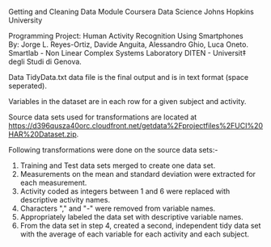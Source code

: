Getting and Cleaning Data Module Coursera Data Science Johns Hopkins University			 

 				
Programming Project: Human Activity Recognition Using Smartphones			
By: Jorge L. Reyes-Ortiz, Davide Anguita, Alessandro Ghio, Luca Oneto. Smartlab - Non Linear Complex Systems Laboratory DITEN - Universit‡ degli Studi di Genova. 
			

Data
TidyData.txt data file is the final output and is in text format (space seperated). 

Variables in the dataset are in each row for a given subject and activity. 

Source data sets used for transformations are located at https://d396qusza40orc.cloudfront.net/getdata%2Fprojectfiles%2FUCI%20HAR%20Dataset.zip.


Following transformations were done on the source data sets:-

 1. Training and Test data sets  merged to create one data set.
 2. Measurements on the mean and standard deviation were extracted for each measurement.
 3. Activity coded as integers between 1 and 6 were replaced with descriptive activity names.
 4. Characters "," and "-" were removed from variable names.
 5. Appropriately labeled the data set with descriptive variable names.
 6. From the data set in step 4, created a second, independent tidy data set with the average of each variable for each activity and each subject.     



